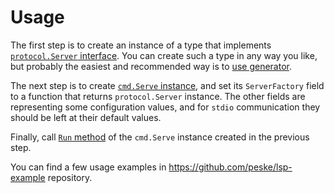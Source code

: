 # Usage

The first step is to create an instance of a type that implements
[`protocol.Server` interface](../lsp/protocol/tsserver.go#L18). You can create such a type in any way you like, but
probably the easiest and recommended way is to [use generator](./generator.md).

The next step is to create [`cmd.Serve` instance](../lsp/cmd/serve.go#L21), and set its `ServerFactory` field to a
function that returns `protocol.Server` instance. The other fields are representing some configuration values, and for
`stdio` communication they should be left at their default values.

Finally, call [`Run` method](../lsp/cmd/serve.go#L37) of the `cmd.Serve` instance created in the previous step.

You can find a few usage examples in https://github.com/peske/lsp-example repository.
